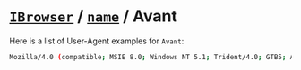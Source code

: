 # [`IBrowser`](/api/ua-parser-js/get-browser.md) / [`name`](../name.md) / Avant

Here is a list of User-Agent examples for `Avant`:

```sh
Mozilla/4.0 (compatible; MSIE 8.0; Windows NT 5.1; Trident/4.0; GTB5; Avant Browser; .NET CLR 1.1.4322; .NET CLR 2.0.50727)
```
